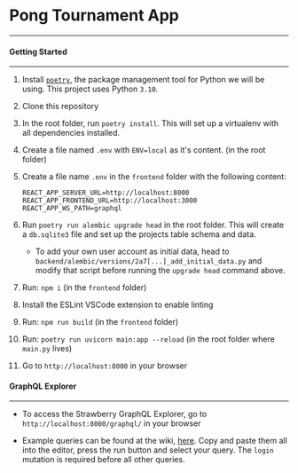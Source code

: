 # Pong Tournament App
---

#### Getting Started
---

1. Install [`poetry`](https://python-poetry.org/docs/#installation), the package management tool for Python we will be using. This project uses Python `3.10`.

2. Clone this repository

3. In the root folder, run `poetry install`. This will set up a virtualenv with all dependencies installed.

4. Create a file named `.env` with `ENV=local` as it's content. (in the root folder)

5. Create a file name `.env` in the `frontend` folder with the following content:

   ```
   REACT_APP_SERVER_URL=http://localhost:8000
   REACT_APP_FRONTEND_URL=http://localhost:3000
   REACT_APP_WS_PATH=graphql
   ```

6. Run `poetry run alembic upgrade head` in the root folder. This will create a `db.sqlite3` file and set up the projects table schema and data.
    - To add your own user account as initial data, head to `backend/alembic/versions/2a7[...]_add_initial_data.py` and modify that script before running the `upgrade head` command above.

7. Run: `npm i` (in the `frontend` folder)

8. Install the ESLint VSCode extension to enable linting

9. Run: `npm run build` (in the `frontend` folder)

10. Run: `poetry run uvicorn main:app --reload` (in the root folder where `main.py` lives)

12. Go to `http://localhost:8000` in your browser

#### GraphQL Explorer

---

- To access the Strawberry GraphQL Explorer, go to `http://localhost:8000/graphql/` in your browser

- Example queries can be found at the wiki, [here](https://github.com/Yohlo/tournament-app/wiki/GraphQL-Basic-Queries). Copy and paste them all into the editor, press the run button and select your query. The `login` mutation is required before all other queries.
